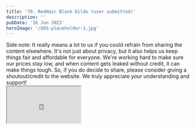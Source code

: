 ```yaml
---
title: '78. RedHair Black Dildo (user submitted)'
description: ''
pubDate: '16 Jun 2023'
heroImage: '/QOS-placeholder-1.jpg'
---
```

<div class="video_paragraph_header"> Side note: It really means a lot to us if you could refrain from sharing the content elsewhere. It's not just about privacy, but it also helps us keep things fair and affordable for everyone. We're working hard to make sure our prices stay low, and when content gets leaked without credit, it can make things tough. So, if you do decide to share, please consider giving a shoutout/credit to the website. We truly appreciate your understanding and support!</div>

<iframe src="https://drive.google.com/file/d/1rS4sdnd_OumdGzDpfRwRZI0i_9BRnM_Q/preview" width="200" height="100" allow="autoplay" allowfullscreen="allowfullscreen"></iframe>

<br>
<br>
<!---<a class="read_more" href="https://drive.google.com/file/d/1rS4sdnd_OumdGzDpfRwRZI0i_9BRnM_Q/view?usp=sharing">Download</a>--->